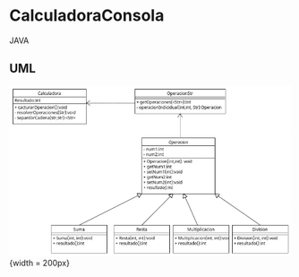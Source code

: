 # CalculadoraConsola
JAVA 
## UML
![](https://github.com/eliudn/CalculadoraConsola/blob/master/resources/calculadora.png){width = 200px}
